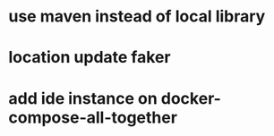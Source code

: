 # use maven instead of local library
# location update faker
# add ide instance on docker-compose-all-together
